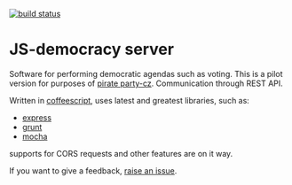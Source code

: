 [![build status](https://secure.travis-ci.org/pirati-cz/js-democracy-server.png?branch=master)](https://secure.travis-ci.org/vencax/js-democracy-server)

# JS-democracy server

Software for performing democratic agendas such as voting.
This is a pilot version for purposes of [pirate party-cz](http://pirati.cz).
Communication through REST API.

Written in [coffeescript](http://coffeescript.org/), uses latest and greatest libraries, such as:
- [express](http://expressjs.com/)
- [grunt](http://gruntjs.com/)
- [mocha](http://visionmedia.github.io/mocha/)

supports for CORS requests and other features are on it way.

If you want to give a feedback, [raise an issue](https://github.com/vencax/js-democracy-server/issues).
